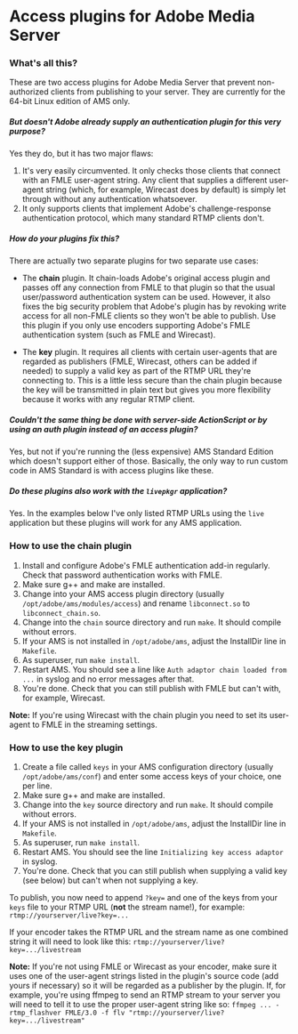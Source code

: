 # Access plugins for Adobe Media Server

### What's all this?
These are two access plugins for Adobe Media Server that prevent non-authorized clients from publishing to your server. They are currently for the 64-bit Linux edition of AMS only.

##### But doesn't Adobe already supply an authentication plugin for this very purpose?
Yes they do, but it has two major flaws:

1. It's very easily circumvented. It only checks those clients that connect with an FMLE user-agent string. Any client that supplies a different user-agent string (which, for example, Wirecast does by default) is simply let through without any authentication whatsoever.
2. It only supports clients that implement Adobe's challenge-response authentication protocol, which many standard RTMP clients don't.

##### How do your plugins fix this?
There are actually two separate plugins for two separate use cases:
* The **chain** plugin. It chain-loads Adobe's original access plugin and passes off any connection from FMLE to that plugin so that the usual user/password authentication system can be used. However, it also fixes the big security problem that Adobe's plugin has by revoking write access for all non-FMLE clients so they won't be able to publish. Use this plugin if you only use encoders supporting Adobe's FMLE authentication system (such as FMLE and Wirecast).

* The **key** plugin. It requires all clients with certain user-agents that are regarded as publishers (FMLE, Wirecast, others can be added if needed) to supply a valid key as part of the RTMP URL they're connecting to. This is a little less secure than the chain plugin because the key will be transmitted in plain text but gives you more flexibility because it works with any regular RTMP client.

##### Couldn't the same thing be done with server-side ActionScript or by using an auth plugin instead of an access plugin?
Yes, but not if you're running the (less expensive) AMS Standard Edition which doesn't support either of those. Basically, the only way to run custom code in AMS Standard is with access plugins like these.

##### Do these plugins also work with the `livepkgr` application?
Yes. In the examples below I've only listed RTMP URLs using the `live` application but these plugins will work for any AMS application.

### How to use the chain plugin

1. Install and configure Adobe's FMLE authentication add-in regularly. Check that password authentication works with FMLE.
2. Make sure g++ and make are installed.
3. Change into your AMS access plugin directory (usually `/opt/adobe/ams/modules/access`) and rename `libconnect.so` to `libconnect_chain.so`.
4. Change into the `chain` source directory and run `make`. It should compile without errors.
5. If your AMS is not installed in `/opt/adobe/ams`, adjust the InstallDir line in `Makefile`.
6. As superuser, run `make install`.
7. Restart AMS. You should see a line like `Auth adaptor chain loaded from ...` in syslog and no error messages after that.
8. You're done. Check that you can still publish with FMLE but can't with, for example, Wirecast.

**Note:** If you're using Wirecast with the chain plugin you need to set its user-agent to FMLE in the streaming settings.

### How to use the key plugin

1. Create a file called `keys` in your AMS configuration directory (usually `/opt/adobe/ams/conf`) and enter some access keys of your choice, one per line.
2. Make sure g++ and make are installed.
3. Change into the `key` source directory and run `make`. It should compile without errors.
4. If your AMS is not installed in `/opt/adobe/ams`, adjust the InstallDir line in `Makefile`.
5. As superuser, run `make install`.
6. Restart AMS. You should see the line `Initializing key access adaptor` in syslog.
7. You're done. Check that you can still publish when supplying a valid key (see below) but can't when not supplying a key.

To publish, you now need to append `?key=` and one of the keys from your `keys` file to your RTMP URL (**not** the stream name!), for example: `rtmp://yourserver/live?key=...`

If your encoder takes the RTMP URL and the stream name as one combined string it will need to look like this: `rtmp://yourserver/live?key=.../livestream`

**Note:** If you're not using FMLE or Wirecast as your encoder, make sure it uses one of the user-agent strings listed in the plugin's source code (add yours if necessary) so it will be regarded as a publisher by the plugin. If, for example, you're using ffmpeg to send an RTMP stream to your server you will need to tell it to use the proper user-agent string like so: `ffmpeg ... -rtmp_flashver FMLE/3.0 -f flv "rtmp://yourserver/live?key=.../livestream"`
